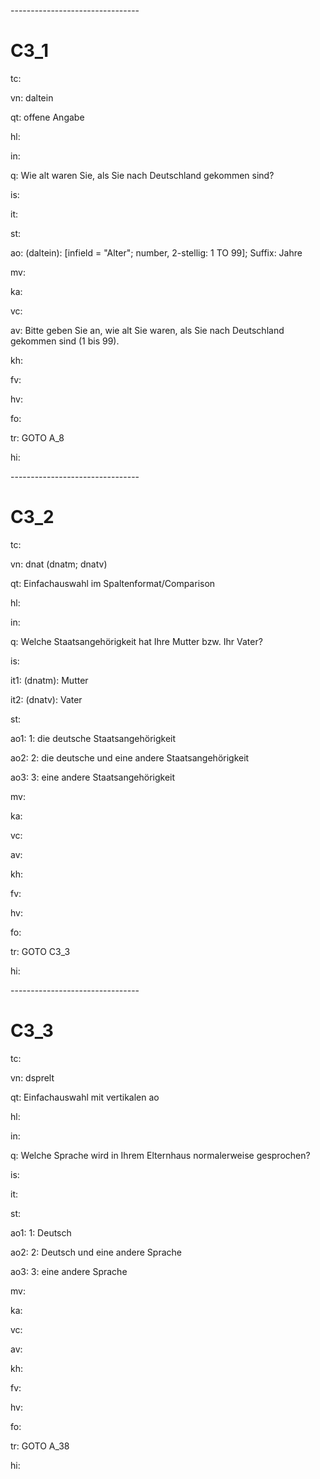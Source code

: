 \--------------------------------

C3_1
=

tc:

vn: daltein

qt: offene Angabe

hl:

in:

q: Wie alt waren Sie, als Sie nach Deutschland gekommen sind?

is:

it:

st:

ao: (daltein): [infield = "Alter"; number, 2-stellig: 1 TO 99]; Suffix: Jahre  

mv:

ka:

vc:

av: Bitte geben Sie an, wie alt Sie waren, als Sie nach Deutschland gekommen sind (1 bis 99).

kh:

fv:

hv:

fo:

tr: GOTO A_8

hi:

\--------------------------------

C3_2
=

tc:

vn: dnat (dnatm; dnatv)

qt: Einfachauswahl im Spaltenformat/Comparison

hl:

in:

q: Welche Staatsangehörigkeit hat Ihre Mutter bzw. Ihr Vater?

is:

it1: (dnatm): Mutter

it2: (dnatv): Vater

st:

ao1: 1: die deutsche Staatsangehörigkeit

ao2: 2: die deutsche und eine andere Staatsangehörigkeit

ao3: 3: eine andere Staatsangehörigkeit

mv: 

ka:

vc:

av:

kh:

fv:

hv:

fo:

tr: GOTO C3_3

hi:

\--------------------------------

C3_3
=

tc:

vn: dsprelt

qt: Einfachauswahl mit vertikalen ao

hl:

in:

q: Welche Sprache wird in Ihrem Elternhaus normalerweise gesprochen?

is:

it:

st:

ao1: 1: Deutsch

ao2: 2: Deutsch und eine andere Sprache

ao3: 3: eine andere Sprache

mv:

ka:

vc:

av:

kh:

fv:

hv:

fo:

tr: GOTO A_38

hi:
